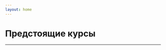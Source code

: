 ```yaml
---
layout: home
---
```


<script setup>
import TileGrid from './.vitepress/components/TileGrid.vue';
import CourseProgress from './.vitepress/components/CourseProgress.vue';
import CodePreview from './.vitepress/components/CodePreview.vue';
import GridMenu from './.vitepress/components/GridMenu.vue';

import {
    upcoming_courses,
    notes,
    rutube_tiles,
    telegram_tiles,
    vk_tiles,
    donats_tiles
} from './index.js';
</script>

# Предстоящие курсы

---

<CourseProgress />
